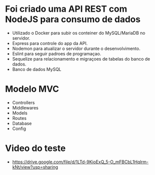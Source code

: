 # Foi criado uma  API REST com NodeJS para consumo de dados
 
- Utilizado o Docker para subir os conteiner do MySQL/MariaDB no servidor.
- Express para controle do app da API.
- Nodemon para atualizar o servidor durante o desenvolvimento.
- Eslint para seguir padroes de programaçao.
- Sequelize para relacionamento e migraçoes de tabelas do banco de dados.
- Banco de dados MySQL

# Modelo MVC
- Controllers
- Middlewares
- Models
- Routes
- Database
- Config

# Video do teste
- https://drive.google.com/file/d/1LTd-9KioExQ_5-O_mFBCbL1Hqlrm-kNt/view?usp=sharing
